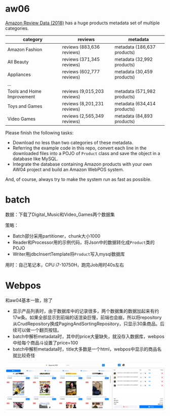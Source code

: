 # aw06


[Amazon Review Data (2018)](https://nijianmo.github.io/amazon/index.html) has a huge products metadata set of multiple categories.

|category| reviews | metadata |
|--| -- | -- |
|Amazon Fashion|reviews (883,636 reviews)|metadata (186,637 products)|
|All Beauty|reviews (371,345 reviews)|metadata (32,992 products)|
|Appliances|reviews (602,777 reviews)|metadata (30,459 products)|
| ... |
|Tools and Home Improvement|reviews (9,015,203 reviews)|metadata (571,982 products)|
Toys and Games|reviews (8,201,231 reviews)|metadata (634,414 products)|
Video Games|reviews (2,565,349 reviews)|metadata (84,893 products)|

Please finish the following tasks:

- Download no less than two categories of these metadata.
- Referring the example code in this repo, convert each line in the downloaded files into a POJO of `Product` class and save the object in a database like MySQL. 
- Integrate the database containing Amazon products with your own AW04 project and build an Amazon WebPOS system.


And, of course, always try to make the system run as fast as possible.

# batch

数据：下载了Digital_Music和Video_Games两个数据集

策略：

- Batch部分采用partitioner，chunk大小1000
- Reader和Processor用的示例代码，将Json中的数据转化成`Product`类的POJO
- Writer用jdbcInsertTemplate将`Product`写入mysql数据库

用时：自己笔记本，CPU i7-10750H，跑完Job用时40s左右

# Webpos

和aw04基本一致，除了

- 显示产品列表时，由于数据库中的记录很多，两个数据集的数据加起来有约17w条。如果全部显示到前端的话渲染巨慢，前端也会崩，所以将repository从CrudRepository换成PagingAndSortingRepository，只显示30条商品。后续可以做一个翻页按钮。
- batch中解析metadata时，其中的price大量缺失，就没存入数据库，webpos中给每个商品斗设置了price=100
- batch中解析metadata时，title大多数是一个html，webpos中显示的商品名就比较奇怪

![webpos.png](webpos.png)